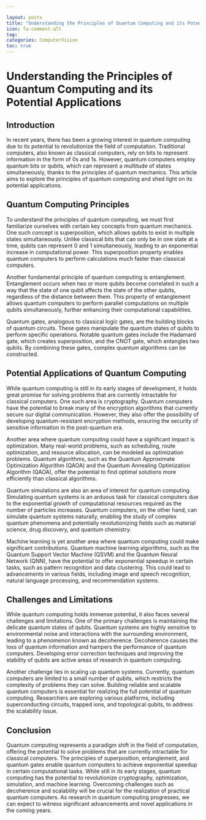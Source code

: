 ```yaml
---

layout: posts
title: "Understanding the Principles of Quantum Computing and its Potential Applications"
icon: fa-comment-alt
tag:      
categories: ComputerVision
toc: true
---
```




# Understanding the Principles of Quantum Computing and its Potential Applications

## Introduction

In recent years, there has been a growing interest in quantum computing due to its potential to revolutionize the field of computation. Traditional computers, also known as classical computers, rely on bits to represent information in the form of 0s and 1s. However, quantum computers employ quantum bits or qubits, which can represent a multitude of states simultaneously, thanks to the principles of quantum mechanics. This article aims to explore the principles of quantum computing and shed light on its potential applications.

## Quantum Computing Principles

To understand the principles of quantum computing, we must first familiarize ourselves with certain key concepts from quantum mechanics. One such concept is superposition, which allows qubits to exist in multiple states simultaneously. Unlike classical bits that can only be in one state at a time, qubits can represent 0 and 1 simultaneously, leading to an exponential increase in computational power. This superposition property enables quantum computers to perform calculations much faster than classical computers.

Another fundamental principle of quantum computing is entanglement. Entanglement occurs when two or more qubits become correlated in such a way that the state of one qubit affects the state of the other qubits, regardless of the distance between them. This property of entanglement allows quantum computers to perform parallel computations on multiple qubits simultaneously, further enhancing their computational capabilities.

Quantum gates, analogous to classical logic gates, are the building blocks of quantum circuits. These gates manipulate the quantum states of qubits to perform specific operations. Notable quantum gates include the Hadamard gate, which creates superposition, and the CNOT gate, which entangles two qubits. By combining these gates, complex quantum algorithms can be constructed.

## Potential Applications of Quantum Computing

While quantum computing is still in its early stages of development, it holds great promise for solving problems that are currently intractable for classical computers. One such area is cryptography. Quantum computers have the potential to break many of the encryption algorithms that currently secure our digital communication. However, they also offer the possibility of developing quantum-resistant encryption methods, ensuring the security of sensitive information in the post-quantum era.

Another area where quantum computing could have a significant impact is optimization. Many real-world problems, such as scheduling, route optimization, and resource allocation, can be modeled as optimization problems. Quantum algorithms, such as the Quantum Approximate Optimization Algorithm (QAOA) and the Quantum Annealing Optimization Algorithm (QAOA), offer the potential to find optimal solutions more efficiently than classical algorithms.

Quantum simulations are also an area of interest for quantum computing. Simulating quantum systems is an arduous task for classical computers due to the exponential growth of computational resources required as the number of particles increases. Quantum computers, on the other hand, can simulate quantum systems naturally, enabling the study of complex quantum phenomena and potentially revolutionizing fields such as material science, drug discovery, and quantum chemistry.

Machine learning is yet another area where quantum computing could make significant contributions. Quantum machine learning algorithms, such as the Quantum Support Vector Machine (QSVM) and the Quantum Neural Network (QNN), have the potential to offer exponential speedup in certain tasks, such as pattern recognition and data clustering. This could lead to advancements in various fields, including image and speech recognition, natural language processing, and recommendation systems.

## Challenges and Limitations

While quantum computing holds immense potential, it also faces several challenges and limitations. One of the primary challenges is maintaining the delicate quantum states of qubits. Quantum systems are highly sensitive to environmental noise and interactions with the surrounding environment, leading to a phenomenon known as decoherence. Decoherence causes the loss of quantum information and hampers the performance of quantum computers. Developing error correction techniques and improving the stability of qubits are active areas of research in quantum computing.

Another challenge lies in scaling up quantum systems. Currently, quantum computers are limited to a small number of qubits, which restricts the complexity of problems they can solve. Building reliable and scalable quantum computers is essential for realizing the full potential of quantum computing. Researchers are exploring various platforms, including superconducting circuits, trapped ions, and topological qubits, to address the scalability issue.

## Conclusion

Quantum computing represents a paradigm shift in the field of computation, offering the potential to solve problems that are currently intractable for classical computers. The principles of superposition, entanglement, and quantum gates enable quantum computers to achieve exponential speedup in certain computational tasks. While still in its early stages, quantum computing has the potential to revolutionize cryptography, optimization, simulation, and machine learning. Overcoming challenges such as decoherence and scalability will be crucial for the realization of practical quantum computers. As research in quantum computing progresses, we can expect to witness significant advancements and novel applications in the coming years.